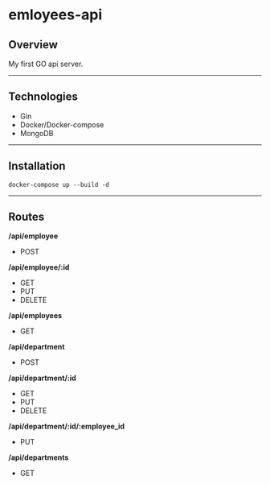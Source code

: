 # emloyees-api

## Overview
My first GO api server.
***
## Technologies
- Gin
- Docker/Docker-compose
- MongoDB
***
## Installation
`docker-compose up --build -d`
***
## Routes
**/api/employee**
- POST

**/api/employee/:id**
- GET
- PUT
- DELETE

**/api/employees**
- GET

**/api/department**
- POST

**/api/department/:id**
- GET
- PUT
- DELETE

**/api/department/:id/:employee_id**
- PUT

**/api/departments**
- GET





